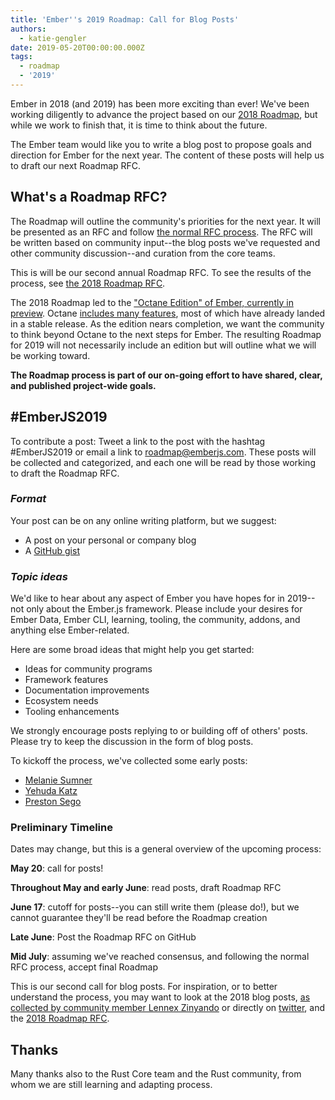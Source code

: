 ```yaml
---
title: 'Ember''s 2019 Roadmap: Call for Blog Posts'
authors:
  - katie-gengler
date: 2019-05-20T00:00:00.000Z
tags:
  - roadmap
  - '2019'
---
```



Ember in 2018 (and 2019) has been more exciting than ever! We've been working diligently to advance the project based on our [2018 Roadmap](https://github.com/emberjs/rfcs/blob/master/text/0364-roadmap-2018.md), but while we work to finish that, it is time to think about the future.

The Ember team would like you to write a blog post to propose goals and direction for Ember for the next year. The content of these posts will help us to draft our next Roadmap RFC.

## What's a Roadmap RFC?

The Roadmap will outline the community's priorities for the next year. It will be presented as an RFC and follow [the normal RFC process](https://github.com/emberjs/rfcs). The RFC will be written based on community input--the blog posts we've requested and other community discussion--and curation from the core teams.

This is will be our second annual Roadmap RFC. To see the results of the process, see [the 2018 Roadmap RFC](https://github.com/emberjs/rfcs/blob/master/text/0364-roadmap-2018.md).

The 2018 Roadmap led to the ["Octane Edition" of Ember, currently in preview](https://emberjs.com/editions/octane/). Octane [includes many features](https://github.com/emberjs/ember.js/issues/17234), most of which have already landed in a stable release. As the edition nears completion, we want the community to think beyond Octane to the next steps for Ember. The resulting Roadmap for 2019 will not necessarily include an edition but will outline what we will be working toward.

**The Roadmap process is part of our on-going effort to have shared, clear, and published project-wide goals.**

## #EmberJS2019

To contribute a post: Tweet a link to the post with the hashtag #EmberJS2019 or email a link to roadmap@emberjs.com. These posts will be collected and categorized, and each one will be read by those working to draft the Roadmap RFC.

### _Format_

Your post can be on any online writing platform, but we suggest:

* A post on your personal or company blog
* A [GitHub gist](https://gist.github.com/)

### _Topic ideas_

We'd like to hear about any aspect of Ember you have hopes for in 2019--not only about the Ember.js framework. Please include your desires for Ember Data, Ember CLI, learning, tooling, the community, addons, and anything else Ember-related.

Here are some broad ideas that might help you get started:

* Ideas for community programs
* Framework features
* Documentation improvements
* Ecosystem needs
* Tooling enhancements

We strongly encourage posts replying to or building off of others' posts. Please try to keep the discussion in the form of blog posts.

To kickoff the process, we've collected some early posts:

* [Melanie Sumner](http://www.melsumner.com/blog/ember/the-road-goes-data-way/)
* [Yehuda Katz](https://yehudakatz.com/2019/05/20/ember-2019)
* [Preston Sego](https://nullvoxpopuli.com/2019-05-14-ember-2019-roadmap)

### Preliminary Timeline

Dates may change, but this is a general overview of the upcoming process:

**May 20**: call for posts!

**Throughout May and early June**: read posts, draft Roadmap RFC

**June 17**: cutoff for posts--you can still write them (please do!), but we cannot guarantee they'll be read before the Roadmap creation

**Late June**: Post the Roadmap RFC on GitHub

**Mid July**: assuming we've reached consensus, and following the normal RFC process, accept final Roadmap

This is our second call for blog posts. For inspiration, or to better understand the process, you may want to look at the 2018 blog posts, [as collected by community member Lennex Zinyando](https://github.com/zinyando/emberjs2018-posts) or directly on [twitter](https://twitter.com/search?q=%23emberjs2018), and the [2018 Roadmap RFC](https://github.com/emberjs/rfcs/blob/master/text/0364-roadmap-2018.md).

## Thanks

Many thanks also to the Rust Core team and the Rust community, from whom we are still learning and adapting process.
